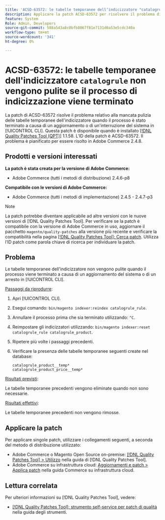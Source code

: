 ```yaml
---
title: 'ACSD-63572: le tabelle temporanee dell’indicizzatore "catalogrule" non vengono pulite se il processo di indicizzazione è terminato'
description: Applicare la patch ACSD-63572 per risolvere il problema di Adobe Commerce per cui le tabelle di indicizzazione non vengono pulite quando il processo è stato terminato a causa di un aggiornamento del sistema o di un arresto in [!UICONTROL CLI].
feature: System
Role: Admin, Developers
source-git-commit: 588a543a8c0bfb8067f81e7131d0a53e5cdc340a
workflow-type: tm+mt
source-wordcount: '341'
ht-degree: 0%

---
```



# ACSD-63572: le tabelle temporanee dell&#39;indicizzatore `catalogrule` non vengono pulite se il processo di indicizzazione viene terminato

La patch di ACSD-63572 risolve il problema relativo alla mancata pulizia delle tabelle temporanee dell&#39;indicizzatore quando il processo è stato terminato a causa di un aggiornamento o di un&#39;interruzione del sistema in [!UICONTROL CLI]. Questa patch è disponibile quando è installato [[!DNL Quality Patches Tool (QPT)]](/help/tools/quality-patches-tool/quality-patches-tool-to-self-serve-quality-patches.md) 1.1.58. L’ID della patch è ACSD-63572. Il problema è pianificato per essere risolto in Adobe Commerce 2.4.8.

## Prodotti e versioni interessati

**La patch è stata creata per la versione di Adobe Commerce:**

* Adobe Commerce (tutti i metodi di distribuzione) 2.4.6-p8

**Compatibile con le versioni di Adobe Commerce:**

* Adobe Commerce (tutti i metodi di implementazione) 2.4.5 - 2.4.7-p3

>[!NOTE]
>
>La patch potrebbe diventare applicabile ad altre versioni con le nuove versioni di [!DNL Quality Patches Tool]. Per verificare se la patch è compatibile con la versione di Adobe Commerce in uso, aggiornare il pacchetto `magento/quality-patches` alla versione più recente e verificare la compatibilità nella pagina [[!DNL Quality Patches Tool]: Cerca patch](https://experienceleague.adobe.com/tools/commerce-quality-patches/index.html?lang=it). Utilizza l’ID patch come parola chiave di ricerca per individuare la patch.

## Problema

Le tabelle temporanee dell&#39;indicizzatore non vengono pulite quando il processo viene terminato a causa di un aggiornamento del sistema o di un arresto in [!UICONTROL CLI].

<u>Passaggi da riprodurre</u>:

1. Apri [!UICONTROL CLI].
1. Esegui comando: `bin/magento indexer:reindex catalogrule_rule`.
1. Annullare il processo prima che sia terminato utilizzando: `^C`.
1. Reimpostare gli indicizzatori utilizzando: `bin/magento indexer:reset catalogrule_rule catalogrule_product`.
1. Ripetere più volte i passaggi precedenti.
1. Verificare la presenza delle tabelle temporanee seguenti create nel database:

   ```
   catalogrule_product__temp*
   catalogrule_product_price__temp*
   ```

<u>Risultati previsti</u>:

Le tabelle temporanee precedenti vengono eliminate quando non sono necessarie.

<u>Risultati effettivi</u>:

Le tabelle temporanee precedenti non vengono rimosse.

## Applicare la patch

Per applicare singole patch, utilizzare i collegamenti seguenti, a seconda del metodo di distribuzione utilizzato:

* Adobe Commerce o Magento Open Source on-premise: [[!DNL Quality Patches Tool] > Utilizzo](/help/tools/quality-patches-tool/usage.md) nella guida di [!DNL Quality Patches Tool].
* Adobe Commerce su infrastruttura cloud: [Aggiornamenti e patch > Applica patch](https://experienceleague.adobe.com/docs/commerce-cloud-service/user-guide/develop/upgrade/apply-patches.html?lang=it) nella guida Commerce su infrastruttura cloud.

## Lettura correlata

Per ulteriori informazioni su [!DNL Quality Patches Tool], vedere:

* [[!DNL Quality Patches Tool]: strumento self-service per patch di qualità](/help/tools/quality-patches-tool/quality-patches-tool-to-self-serve-quality-patches.md) nella guida degli strumenti.
